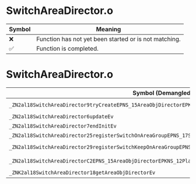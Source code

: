 # SwitchAreaDirector.o
| Symbol | Meaning 
| ------------- | ------------- 
| :x: | Function has not yet been started or is not matching. 
| :white_check_mark: | Function is completed. 


# SwitchAreaDirector.o
| Symbol (Demangled) | Symbol (Mangled) | Decompiled? |
| ------------- |  ------------- | ------------- |
| `_ZN2al18SwitchAreaDirector9tryCreateEPNS_15AreaObjDirectorEPKNS_12PlayerHolderEPKNS_14CameraDirectorEii` | `al::SwitchAreaDirector::tryCreate(al::AreaObjDirector *,al::PlayerHolder const*,al::CameraDirector const*,int,int)` | :white_check_mark: |
| `_ZN2al18SwitchAreaDirector6updateEv` | `al::SwitchAreaDirector::update(void)` | :white_check_mark: |
| `_ZN2al18SwitchAreaDirector7endInitEv` | `al::SwitchAreaDirector::endInit(void)` | :white_check_mark: |
| `_ZN2al18SwitchAreaDirector25registerSwitchOnAreaGroupEPNS_17SwitchOnAreaGroupE` | `al::SwitchAreaDirector::registerSwitchOnAreaGroup(al::SwitchOnAreaGroup *)` | :white_check_mark: |
| `_ZN2al18SwitchAreaDirector29registerSwitchKeepOnAreaGroupEPNS_21SwitchKeepOnAreaGroupE` | `al::SwitchAreaDirector::registerSwitchKeepOnAreaGroup(al::SwitchKeepOnAreaGroup *)` | :white_check_mark: |
| `_ZN2al18SwitchAreaDirectorC2EPNS_15AreaObjDirectorEPKNS_12PlayerHolderEPKNS_14CameraDirectorEii` | `al::SwitchAreaDirector::SwitchAreaDirector(al::AreaObjDirector *,al::PlayerHolder const*,al::CameraDirector const*,int,int)` | :white_check_mark: |
| `_ZNK2al18SwitchAreaDirector18getAreaObjDirectorEv` | `al::SwitchAreaDirector::getAreaObjDirector(void)const` | :white_check_mark: |
